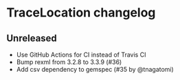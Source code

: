 # TraceLocation changelog

## Unreleased

* Use GitHub Actions for CI instead of Travis CI
* Bump rexml from 3.2.8 to 3.3.9 (#36)
* Add csv dependency to gemspec (#35 by @tnagatomi)
